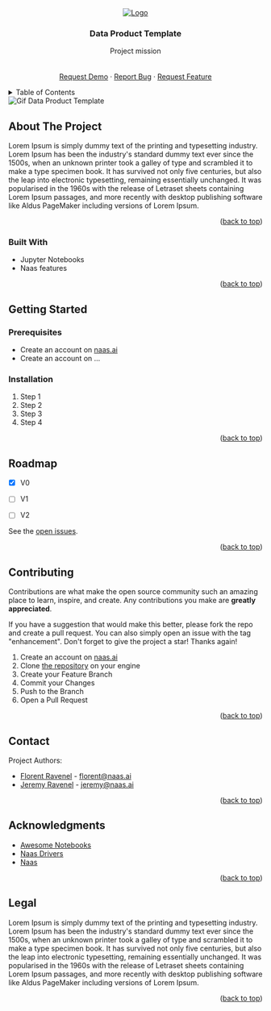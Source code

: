 <div id="top"></div>
<!-- PROJECT LOGO -->
<div align="center">
  <a href="_">
    <img src="project_logo.png" alt="Logo">
  </a>

  <h3 align="center">Data Product Template</h3>

  <p align="center">
    Project mission
    <br />
    <br />
    <br />
    <a href="" target="_blank">Request Demo</a>
    ·
    <a href="https://github.com/jupyter-naas/data-product-template/issues/new" target="_blank">Report Bug</a>
    ·
    <a href="https://github.com/jupyter-naas/data-product-template/issues/new" target="_blank">Request Feature</a>
  </p>
</div>



<!-- TABLE OF CONTENTS -->
<details>
  <summary>Table of Contents</summary>
  <ol>
    <li>
      <a href="#about-the-project">About The Project</a>
      <ul>
        <li><a href="#built-with">Built With</a></li>
      </ul>
    </li>
    <li>
      <a href="#getting-started">Getting Started</a>
      <ul>
        <li><a href="#prerequisites">Prerequisites</a></li>
        <li><a href="#installation">Installation</a></li>
      </ul>
    </li>
    <li><a href="#roadmap">Roadmap</a></li>
    <li><a href="#contributing">Contributing</a></li>
    <li><a href="#contact">Contact</a></li>
    <li><a href="#acknowledgments">Acknowledgments</a></li>
    <li><a href="#legal">Legal</a></li>
  </ol>
</details>

<img src="assets/showcase.gif" alt="Gif Data Product Template">

<!-- ABOUT THE PROJECT -->
## About The Project

Lorem Ipsum is simply dummy text of the printing and typesetting industry. Lorem Ipsum has been the industry's standard dummy text ever since the 1500s, when an unknown printer took a galley of type and scrambled it to make a type specimen book. It has survived not only five centuries, but also the leap into electronic typesetting, remaining essentially unchanged. It was popularised in the 1960s with the release of Letraset sheets containing Lorem Ipsum passages, and more recently with desktop publishing software like Aldus PageMaker including versions of Lorem Ipsum.

<p align="right">(<a href="#top">back to top</a>)</p>

### Built With

* Jupyter Notebooks
* Naas features

<p align="right">(<a href="#top">back to top</a>)</p>

<!-- GETTING STARTED -->
## Getting Started

### Prerequisites

* Create an account on [naas.ai](https://www.naas.ai/free-forever)
* Create an account on ...

### Installation

1. Step 1
2. Step 2
3. Step 3
4. Step 4

<p align="right">(<a href="#top">back to top</a>)</p>


<!-- ROADMAP -->
## Roadmap

- [x] V0
- [ ] V1
- [ ] V2


See the [open issues](https://github.com/jupyter-naas/data-product-template/issues).

<p align="right">(<a href="#top">back to top</a>)</p>



<!-- CONTRIBUTING -->
## Contributing

Contributions are what make the open source community such an amazing place to learn, inspire, and create. Any contributions you make are **greatly appreciated**.

If you have a suggestion that would make this better, please fork the repo and create a pull request. You can also simply open an issue with the tag "enhancement".
Don't forget to give the project a star! Thanks again!

1. Create an account on [naas.ai](https://www.naas.ai/free-forever)
2. Clone [the repository](https://github.com/jupyter-naas/data-product-template) on your engine 
2. Create your Feature Branch
3. Commit your Changes
4. Push to the Branch
5. Open a Pull Request

<p align="right">(<a href="#top">back to top</a>)</p>


<!-- CONTACT -->
## Contact

Project Authors: 
* [Florent Ravenel](https://www.linkedin.com/in/florent-ravenel/) - florent@naas.ai
* [Jeremy Ravenel](https://www.linkedin.com/in/ACoAAAJHE7sB5OxuKHuzguZ9L6lfDHqw--cdnJg/) - jeremy@naas.ai

<p align="right">(<a href="#top">back to top</a>)</p>


<!-- ACKNOWLEDGMENTS -->
## Acknowledgments

* [Awesome Notebooks](https://github.com/jupyter-naas/awesome-notebooks)
* [Naas Drivers](https://github.com/jupyter-naas/drivers)
* [Naas](https://github.com/jupyter-naas/naas)


<p align="right">(<a href="#top">back to top</a>)</p>


<!-- LEGAL -->
## Legal

Lorem Ipsum is simply dummy text of the printing and typesetting industry. Lorem Ipsum has been the industry's standard dummy text ever since the 1500s, when an unknown printer took a galley of type and scrambled it to make a type specimen book. It has survived not only five centuries, but also the leap into electronic typesetting, remaining essentially unchanged. It was popularised in the 1960s with the release of Letraset sheets containing Lorem Ipsum passages, and more recently with desktop publishing software like Aldus PageMaker including versions of Lorem Ipsum.

<p align="right">(<a href="#top">back to top</a>)</p>